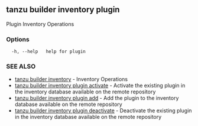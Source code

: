 ## tanzu builder inventory plugin

Plugin Inventory Operations

### Options

```
  -h, --help   help for plugin
```

### SEE ALSO

* [tanzu builder inventory](tanzu_builder_inventory.md)	 - Inventory Operations
* [tanzu builder inventory plugin activate](tanzu_builder_inventory_plugin_activate.md)	 - Activate the existing plugin in the inventory database available on the remote repository
* [tanzu builder inventory plugin add](tanzu_builder_inventory_plugin_add.md)	 - Add the plugin to the inventory database available on the remote repository
* [tanzu builder inventory plugin deactivate](tanzu_builder_inventory_plugin_deactivate.md)	 - Deactivate the existing plugin in the inventory database available on the remote repository

